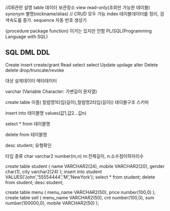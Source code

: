 //DB관련 설명
table  데이터 보관장소
view  read-only(조회만 가능한 테이블) 
synonym 별명(nickname/alias) // CRUD 모두 가능
index 테이블데이터를 정리, 검색속도를 증가.
sequence 자동 번호 생성기

{procedure
package
function} 이거는 있지만 안함 PL/SQL(Programming Language with SQL)

SQL         DML         DDL
-------------------------------------------
Create      insert      create/grant
Read        select      select
Update      updage      alter
Delete      delete      drop/truncate/revoke


대상        실제데이터  메타데이터

varchar (Variable Character: 가변길이 문자열)

create table 이름( 칼럼명1타입(길이),칼럼명2타입(길이)) 테이블구조 스키마

insert into 테이블명 values(값1,값2...값n)

select * from 테이블명

delete from 테이블명

desc student; 유형확인

타입 종류
char
varchar2
number(m,n) m:전체길이, n:소수점이하자리수

create table student (
name VARCHAR2(24),
mobile VARCHAR2(20),
gender char(1),
city varchar2(24)
);
insert into student VALUES('John','55554444','M','NewYork');
select * from student;
delete from student;
desc student;

create table menu (
menu_name VARCHAR2(50),
price number(100,0)
);
create table sell (
menu_name VARCHAR2(50),
cnt number(100,0),
sum number(100000,0),
mobile VARCHAR2(50)
);
